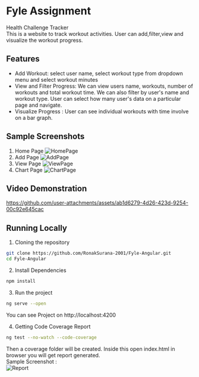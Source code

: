 # Fyle Assignment
Health Challenge Tracker  
This is a website to track workout activities. User can add,filter,view and visualize the workout progress.  
## Features  
- Add Workout: select user name, select workout type from dropdown menu and select workout minutes
- View and Filter Progress: We can view users name, workouts, number of workouts and total workout time. We can also filter by user's name and workout type. User can select how many user's data on a particular page and navigate.
- Visualize Progress : User can see individual workouts with time involve on a bar graph.
## Sample Screenshots  
1. Home Page
   ![HomePage](https://github.com/user-attachments/assets/42b942b8-9cea-4922-975c-4ee4c6f61bc0)
2. Add Page
   ![AddPage](https://github.com/user-attachments/assets/94e84969-5ef5-44d8-9b01-4258dfd4a803)
3. View Page
   ![ViewPage](https://github.com/user-attachments/assets/6ec71600-a479-42d8-8ae5-b18ea1acedc9)
4. Chart Page
   ![ChartPage](https://github.com/user-attachments/assets/d4ba5416-1e6f-4904-ae32-0a2a36ba6da7)

## Video Demonstration


https://github.com/user-attachments/assets/ab1d6279-4d26-423d-9254-00c92e645cac


## Running Locally
1. Cloning the repository
```bash
git clone https://github.com/RonakSurana-2001/Fyle-Angular.git
cd Fyle-Angular
```
2. Install Dependencies
```bash
npm install
```
3. Run the project
```bash
ng serve --open
```
You can see Project on http://localhost:4200  

4. Getting Code Coverage Report  
```bash
ng test --no-watch --code-coverage
```
Then a coverage folder will be created. Inside this open index.html in browser you will get report generated.   
Sample Screenshot :  
![Report](https://github.com/user-attachments/assets/dfe5114b-f971-4f95-9b4c-e43811241aac)
